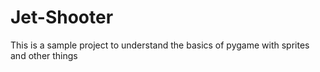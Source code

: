 # Jet-Shooter
This is a  sample project to understand the basics of pygame with sprites and other things
